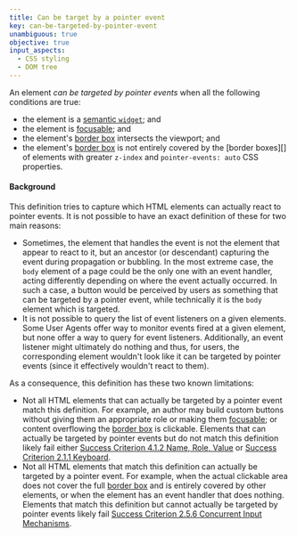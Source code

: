 ```yaml
---
title: Can be target by a pointer event
key: can-be-targeted-by-pointer-event
unambiguous: true
objective: true
input_aspects:
  - CSS styling
  - DOM tree
---
```


An element _can be targeted by pointer events_ when all the following conditions are true:

- the element is a [semantic `widget`][semantic role]; and
- the element is [focusable][]; and
- the element's [border box][] intersects the viewport; and
- the element's [border box][] is not entirely covered by the [border boxes][] of elements with greater `z-index` and `pointer-events: auto` CSS properties.

#### Background

This definition tries to capture which HTML elements can actually react to pointer events. It is not possible to have an exact definition of these for two main reasons:

- Sometimes, the element that handles the event is not the element that appear to react to it, but an ancestor (or descendant) capturing the event during propagation or bubbling. In the most extreme case, the `body` element of a page could be the only one with an event handler, acting differently depending on where the event actually occurred. In such a case, a button would be perceived by users as something that can be targeted by a pointer event, while technically it is the `body` element which is targeted.
- It is not possible to query the list of event listeners on a given elements. Some User Agents offer way to monitor events fired at a given element, but none offer a way to query for event listeners. Additionally, an event listener might ultimately do nothing and thus, for users, the corresponding element wouldn't look like it can be targeted by pointer events (since it effectively wouldn't react to them).

As a consequence, this definition has these two known limitations:

- Not all HTML elements that can actually be targeted by a pointer event match this definition. For example, an author may build custom buttons without giving them an appropriate role or making them [focusable][]; or content overflowing the [border box][] is clickable. Elements that can actually be targeted by pointer events but do not match this definition likely fail either [Success Criterion 4.1.2 Name, Role, Value][sc412] or [Success Criterion 2.1.1 Keyboard][sc211].
- Not all HTML elements that match this definition can actually be targeted by a pointer event. For example, when the actual clickable area does not cover the full [border box][] and is entirely covered by other elements, or when the element has an event handler that does nothing. Elements that match this definition but cannot actually be targeted by pointer events likely fail [Success Criterion 2.5.6 Concurrent Input Mechanisms][sc256].

[border box]: https://www.w3.org/TR/css-box-3/#border-box 'CSS definition of Border Box'
[clickable area]: #clickable-area 'Definition of Clickable Area'
[focusable]: #focusable 'Definition of Focusable'
[sc211]: https://www.w3.org/TR/WCAG22/#keyboard 'Success Criterion 2.1.1 Keyboard'
[sc256]: https://www.w3.org/TR/WCAG22/#concurrent-input-mechanisms 'Success Criterion 2.5.6 Concurrent Input Mechanisms'
[sc412]: https://www.w3.org/TR/WCAG22/#name-role-value 'Success Criterion 4.1.2 Name, Role, Value'
[semantic role]: #semantic-role 'Definition of Semantic Role'
[visible]: #visible ' Definition of Visible'
